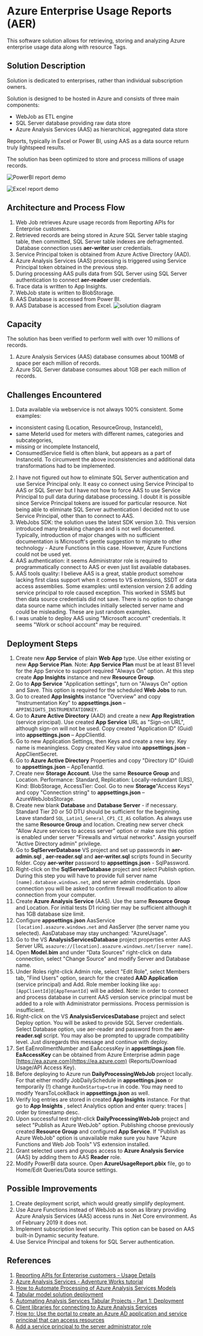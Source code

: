 # Azure Enterprise Usage Reports (AER)
This software solution allows for retrieving, storing and analyzing Azure enterprise usage data along with resource Tags.

## Solution Description

Solution is dedicated to enterprises, rather than individual subscription owners.

Solution is designed to be hosted in Azure and consists of three main components:

- WebJob as ETL engine
- SQL Server database providing raw data store
- Azure Analysis Services (AAS) as hierarchical, aggregated data store

Reports, typically in Excel or Power BI, using AAS as a data source return truly lightspeed results.

The solution has been optimized to store and process millions of usage records.

![PowerBI report demo](PowerBiDemo.gif)

![Excel report demo](ExcelReportDemo.gif)

## Architecture and Process Flow

1. Web Job retrieves Azure usage records from Reporting APIs for Enterprise customers.
2. Retrieved records are being stored in Azure SQL Server table staging table, then committed, SQL Server table indexes are defragmented. Database connection uses **aer-writer** user credentials.
3. Service Principal token is obtained from Azure Active Directory (AAD).
4. Azure Analysis Services (AAS) processing is triggered using Service Principal token obtained in the previous step.
5. During processing AAS pulls data from SQL Server using SQL Server authentication to connect **aer-reader** user credentials.
6. Trace data is written to App Insights.
7. WebJob state is written to BlobStorage.
8. AAS Database is accessed from Power BI.
9. AAS Database is accessed from Excel.
![solution diagram](SolutionDiagram.png)

## Capacity

The solution has been verified to perform well with over 10 millions of records.

1. Azure Analysis Services (AAS) database consumes about 100MB of space per each million of records.
1. Azure SQL Server database consumes about 1GB per each million of records.

## Challenges Encountered

1. Data available via webservice is not always 100% consistent. Some examples:
  * inconsistent casing (Location, ResourceGroup, InstanceId),
  * same MeterId used for meters with different names, categories and subcategories,
  * missing or incomplete InstanceId,
  * ConsumedService field is often blank, but appears as a part of InstanceId.
   To circumvent the above inconsistencies and additional data transformations had to be implemented.
2. I have not figured out how to eliminate SQL Server authentication and use Service Principal only. It easy co connect using Service Principal to AAS or SQL Server but I have not how to force AAS to use Service Principal to pull data during database processing. I doubt it is possible since Service Principal tokens are issued for particular resource. Not being able to eliminate SQL Server authentication I decided not to use Service Principal, other than to connect to AAS.
3. WebJobs SDK: the solution uses the latest SDK version 3.0. This version introduced many breaking changes and is not well documented. Typically, introduction of major changes with no sufficient documentation is Microsoft&#39;s gentle suggestion to migrate to other technology - Azure Functions in this case. However, Azure Functions could not be used yet.
4. AAS authentication: it seems Administrator role is required to programmatically connect to AAS or even just list available databases.
5. AAS tools quality: I believe AAS is a great, stable product somehow lacking first class support when it comes to VS extensions, SSDT or data access assemblies. Some examples: until extension version 2.6 adding service principal to role caused exception. This worked in SSMS but then data source credentials did not save. There is no option to change data source name which includes initially selected server name and could be misleading. These are just random examples.
6. I was unable to deploy AAS using &quot;Microsoft account&quot; credentials. It seems &quot;Work or school account&quot; may be required.

## Deployment Steps

1. Create new **App Service** of plain **Web App** type. Use either existing or new **App Service Plan**. Note: **App Service Plan** must be at least B1 level for the App Service to support required &quot;Always On&quot; option. At this step create **App Insights** instance and new **Resource Group**.
1. Go to **App Service** &quot;Application settings&quot;, turn on &quot;Always On&quot; option and Save. This option is required for the scheduled **Web Jobs** to run.
1. Go to created **App Insights** instance &quot;Overview&quot; and copy &quot;Instrumentation Key&quot; to **appsettings.json** – `APPINSIGHTS_INSTRUMENTATIONKEY`.
1. Go to **Azure Active Directory** (AAD) and create a new **App Registration** (service principal). Use created **App Service** URL as  &quot;Sign-on URL&quot;, although sign-on will not be used. Copy created &quot;Application ID&quot; (Guid) into **appsettings.json** – AppClientId.
1. Go to new Application Settings, then Keys and create a new key. Key name is meaningless.
Copy created Key value into **appsettings.json** – AppClientSecret.
1. Go to **Azure Active Directory** Properties and copy &quot;Directory ID&quot; (Guid) to **appsettings.json** – AppTenantId.
1. Create new **Storage Account**. Use the same **Resource Group** and Location. Performance: Standard, Replication: Locally-redundant (LRS), Kind: BlobStorage, AccessTier: Cool.
Go to new **Storage**&quot;Access Keys&quot; and copy &quot;Connection string&quot; to **appsettings.json** – AzureWebJobsStorage.
1. Create new blank **Database** and **Database Server** - if necessary. Standard Tier 20 or 50 DTU should be sufficient for the beginning. Leave standard `SQL_Latin1_General_CP1_CI_AS` collation. As always use the same **Resource Group** and location. Creating new server check &quot;Allow Azure services to access server&quot; option or make sure this option is enabled under server &quot;Firewalls and virtual networks&quot;. Assign yourself &quot;Active Directory admin&quot; privilege.
1. Go to **SqlServerDatabase** VS project and set up passwords in **aer-admin.sql** , **aer-reader.sql** and **aer-writer.sql** scripts found in Security folder.
Copy **aer-writer** password to **appsettings.json** - SqlPassword.
1. Right-click on the **SqlServerDatabase** project and select Publish option. During this step you will have to provide full server name `[name].database.windows.net`, and server admin credentials. Upon connection you will be asked to confirm firewall modification to allow connection from your computer.
1. Create **Azure Analysis Service** (AAS). Use the same **Resource Group** and Location. For initial tests D1 ricing tier may be sufficient although it has 1GB database size limit.
1. Configure **appsettings.json** AasService `[location].asazure.windows.net` and AasServer (the server name you selected). AasDatabase may stay unchanged: &quot;AzureUsage&quot;.
1. Go to the VS **AnalysisServicesDatabase** project properties enter AAS Server URL `asazure://[location].asazure.windows.net/[server name]`.
1. Open **Model.bim** and under &quot;Data Sources&quot; right-click on data connection, select &quot;Change Source&quot; and modify Server and Database name.
1. Under Roles right-click Admin role, select &quot;Edit Role&quot;, select Members tab, &quot;Find Users&quot; option, search for the created **AAD Application** (service principal) and Add. Role member looking like `app:[AppClientId]@[AppTenantId]` will be added.
Note: in order to connect and process database in current AAS version service principal must be added to a role with Administrator permissions. Process permission is insufficient.
1. Right-click on the VS **AnalysisServicesDatabase** project and select Deploy option. You will be asked to provide SQL Server credentials. Select Database option, use aer-reader and password from the **aer-reader.sql** script. You may also be prompted to upgrade compatibility level. Just disregards this message and continue with deploy.
1. Set EaEnrollmentNumber and EaAccessKey in **appsettings.json** file. **EaAccessKey** can be obtained from Azure Enterprise admin page [https://ea.azure.com](https://ea.azure.com) (Reports/Download Usage/API Access Key).
18. Before deploying to Azure run **DailyProcessingWebJob** project locally. For that either modify JobDailySchedule in **appsettings.json** or temporarily (!) change `RunOnStartup=true` in code. You may need to modify YearsToLookBack in **appsettings.json** as well.
1. Verify log entries are stored in created **App Insights** instance. For that go to **App Insights** , select Analytics option and enter query: traces | order by timestamp desc.
1. Upon successful test right-click **DailyProcessingWebJob** project and select &quot;Publish as Azure WebJob&quot; option. Publishing choose previously created **Resource Group** and configured **App Service**. If &quot;Publish as Azure WebJob&quot; option is unavailable make sure you have &quot;Azure Functions and Web Job Tools&quot; VS extension installed.
1. Grant selected users and groups access to **Azure Analysis Service** (AAS) by adding them to AAS **Reader** role.
1. Modify PowerBI data source. Open **AzureUsageReport.pbix** file, go to Home/Edit Queries/Data source settings.

## Possible Improvements

1. Create deployment script, which would greatly simplify deployment.
1. Use Azure Functions instead of WebJob as soon as library providing Azure Analysis Services (AAS) access runs in .Net Core environment. As of February 2019 it does not.
1. Implement subscription level security. This option can be based on AAS built-in Dynamic security feature.
1. Use Service Principal and tokens for SQL Server authentication.

## References

1. [Reporting APIs for Enterprise customers - Usage Details](https://docs.microsoft.com/en-us/rest/api/billing/enterprise/billing-enterprise-api-usage-detail)
1. [Azure Analysis Services - Adventure Works tutorial](https://docs.microsoft.com/en-us/azure/analysis-services/tutorials/aas-adventure-works-tutorial)
1. [How to Automate Processing of Azure Analysis Services Models](https://sqldusty.com/2017/06/21/how-to-automate-processing-of-azure-analysis-services-models)
1. [Tabular model solution deployment](https://docs.microsoft.com/en-us/sql/analysis-services/tabular-models/tabular-model-solution-deployment-ssas-tabular?view=sql-server-2017)
1. [Automating Analysis Services Tabular Projects - Part 1: Deployment](http://notesfromthelifeboat.com/post/analysis-services-1-deployment)
1. [Client libraries for connecting to Azure Analysis Services](https://docs.microsoft.com/en-us/azure/analysis-services/analysis-services-data-providers)
1. [How to: Use the portal to create an Azure AD application and service principal that can access resources](https://docs.microsoft.com/en-us/azure/azure-resource-manager/resource-group-create-service-principal-portal)
1. [Add a service principal to the server administrator role](https://docs.microsoft.com/en-us/azure/analysis-services/analysis-services-addservprinc-admins)
